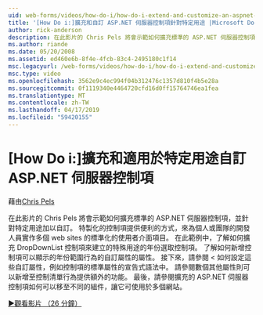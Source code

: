 ```yaml
---
uid: web-forms/videos/how-do-i/how-do-i-extend-and-customize-an-aspnet-server-control-for-a-specific-purpose
title: '[How Do i:]擴充和自訂 ASP.NET 伺服器控制項針對特定用途 |Microsoft Docs'
author: rick-anderson
description: 在此影片的 Chris Pels 將會示範如何擴充標準的 ASP.NET 伺服器控制項，並針對特定用途加以自訂。 特製化的控制項提供 c...
ms.author: riande
ms.date: 05/20/2008
ms.assetid: ed460e6b-8f4e-4fcb-83c4-2495180c1f14
msc.legacyurl: /web-forms/videos/how-do-i/how-do-i-extend-and-customize-an-aspnet-server-control-for-a-specific-purpose
msc.type: video
ms.openlocfilehash: 3562e9c4ec994f04b312476c1357d810f4b5e28a
ms.sourcegitcommit: 0f1119340e4464720cfd16d0ff15764746ea1fea
ms.translationtype: MT
ms.contentlocale: zh-TW
ms.lasthandoff: 04/17/2019
ms.locfileid: "59420155"
---
```

# <a name="how-do-i-extend-and-customize-an-aspnet-server-control-for-a-specific-purpose"></a>[How Do i:]擴充和適用於特定用途自訂 ASP.NET 伺服器控制項

藉由[Chris Pels](https://twitter.com/chrispels)

在此影片的 Chris Pels 將會示範如何擴充標準的 ASP.NET 伺服器控制項，並針對特定用途加以自訂。 特製化的控制項提供便利的方式，來為個人或團隊的開發人員實作多個 web sites 的標準化的使用者介面項目。 在此範例中，了解如何擴充 DropDownList 控制項來建立的特殊用途的年份選取控制項。 了解如何新增控制項可以顯示的年份範圍行為的自訂屬性的屬性。 接下來，請參閱 < 如何設定這些自訂屬性，例如控制項的標準屬性的宣告式語法中。 請參閱數個其他屬性則可以新增至控制清單行為提供額外的功能。 最後，請參閱擴充的 ASP.NET 伺服器控制項如何可以移至不同的組件，讓它可使用於多個網站。

[&#9654;觀看影片 （26 分鐘）](https://channel9.msdn.com/Blogs/ASP-NET-Site-Videos/how-do-i-extend-and-customize-an-aspnet-server-control-for-a-specific-purpose)
